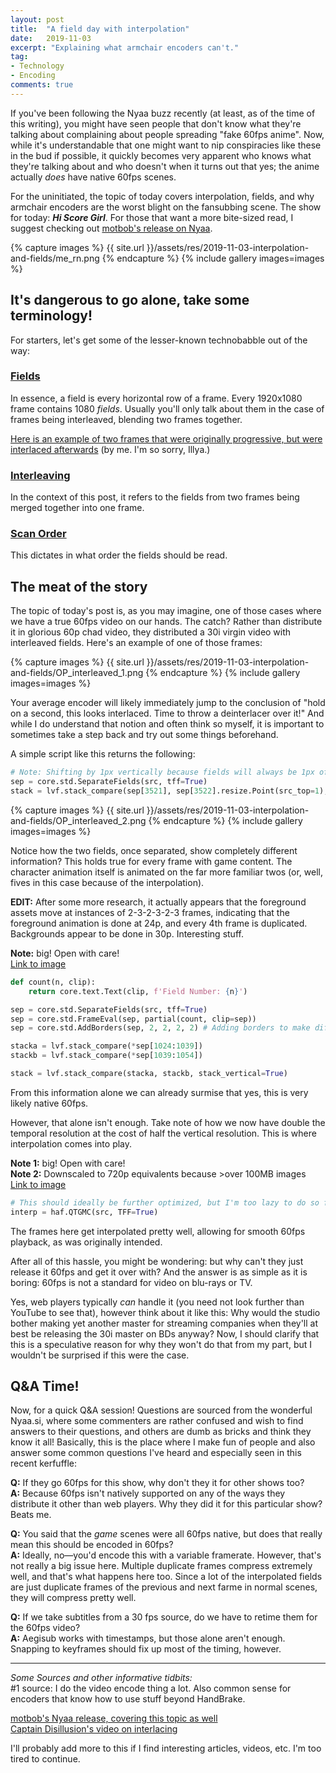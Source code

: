 ```yaml
---
layout: post
title:  "A field day with interpolation"
date:   2019-11-03
excerpt: "Explaining what armchair encoders can't."
tag:
- Technology
- Encoding
comments: true
---
```


If you've been following the Nyaa buzz recently (at least, as of the time of this writing), you might have seen people that don't know what they're talking about complaining about people spreading "fake 60fps anime". Now, while it's understandable that one might want to nip conspiracies like these in the bud if possible, it quickly becomes very apparent who knows what they're talking about and who doesn't when it turns out that yes; the anime actually *does* have native 60fps scenes.

For the uninitiated, the topic of today covers interpolation, fields, and why armchair encoders are the worst blight on the fansubbing scene. The show for today: ***Hi Score Girl***. For those that want a more bite-sized read, I suggest checking out [motbob's release on Nyaa](https://nyaa.si/view/1190356).

{% capture images %} {{ site.url }}/assets/res/2019-11-03-interpolation-and-fields/me_rn.png {% endcapture %} {% include gallery images=images %}

## It's dangerous to go alone, take some terminology!

For starters, let's get some of the lesser-known technobabble out of the way:

### <u>Fields</u>
In essence, a field is every horizontal row of a frame. Every 1920x1080 frame contains 1080 *fields*. Usually you'll only talk about them in the case of frames being interleaved, blending two frames together.

[Here is an example of two frames that were originally progressive, but were interlaced afterwards](https://files.catbox.moe/de7d9t.png) (by me. I'm so sorry, Illya.)

### <u>Interleaving</u>
In the context of this post, it refers to the fields from two frames being merged together into one frame.

### <u>Scan Order</u>
This dictates in what order the fields should be read.

## The meat of the story

The topic of today's post is, as you may imagine, one of those cases where we have a true 60fps video on our hands. The catch? Rather than distribute it in glorious 60p chad video, they distributed a 30i virgin video with interleaved fields. Here's an example of one of those frames:

{% capture images %} {{ site.url }}/assets/res/2019-11-03-interpolation-and-fields/OP_interleaved_1.png {% endcapture %} {% include gallery images=images %}


Your average encoder will likely immediately jump to the conclusion of "hold on a second, this looks interlaced. Time to throw a deinterlacer over it!" And while I do understand that notion and often think so myself, it is important to sometimes take a step back and try out some things beforehand.

A simple script like this returns the following:
```py
# Note: Shifting by 1px vertically because fields will always be 1px off from eachother due to the way they're handled
sep = core.std.SeparateFields(src, tff=True)
stack = lvf.stack_compare(sep[3521], sep[3522].resize.Point(src_top=1), make_diff=True, stack_vertical=True)
```

{% capture images %} {{ site.url }}/assets/res/2019-11-03-interpolation-and-fields/OP_interleaved_2.png {% endcapture %} {% include gallery images=images %}

Notice how the two fields, once separated, show completely different information? This holds true for every frame with game content. The character animation itself is animated on the far more familiar twos (or, well, fives in this case because of the interpolation).

**EDIT:** After some more research, it actually appears that the foreground assets move at instances of 2-3-2-3-2-3 frames, indicating that the foreground animation is done at 24p, and every 4th frame is duplicated. Backgrounds appear to be done in 30p. Interesting stuff.

**Note:** big! Open with care!<br>
[Link to image](https://files.catbox.moe/64d6og.png)


```py
def count(n, clip):
    return core.text.Text(clip, f'Field Number: {n}')

sep = core.std.SeparateFields(src, tff=True)
sep = core.std.FrameEval(sep, partial(count, clip=sep))
sep = core.std.AddBorders(sep, 2, 2, 2, 2) # Adding borders to make different frames clearer

stacka = lvf.stack_compare(*sep[1024:1039])
stackb = lvf.stack_compare(*sep[1039:1054])

stack = lvf.stack_compare(stacka, stackb, stack_vertical=True)
```

From this information alone we can already surmise that yes, this is very likely native 60fps.

However, that alone isn't enough. Take note of how we now have double the temporal resolution at the cost of half the vertical resolution. This is where interpolation comes into play.

**Note 1:** big! Open with care!<br>
**Note 2:** Downscaled to 720p equivalents because >over 100MB images<br>
[Link to image](https://files.catbox.moe/uip8jr.png)

```py
# This should ideally be further optimized, but I'm too lazy to do so for this example.
interp = haf.QTGMC(src, TFF=True)
```

The frames here get interpolated pretty well, allowing for smooth 60fps playback, as was originally intended.

After all of this hassle, you might be wondering: but why can't they just release it 60fps and get it over with? And the answer is as simple as it is boring: 60fps is not a standard for video on blu-rays or TV.

Yes, web players typically *can* handle it (you need not look further than YouTube to see that), however think about it like this: Why would the studio bother making yet another master for streaming companies when they'll at best be releasing the 30i master on BDs anyway? Now, I should clarify that this is a speculative reason for why they won't do that from my part, but I wouldn't be surprised if this were the case.

## Q&A Time!

Now, for a quick Q&A session! Questions are sourced from the wonderful Nyaa.si, where some commenters are rather confused and wish to find answers to their questions, and others are dumb as bricks and think they know it all! Basically, this is the place where I make fun of people and also answer some common questions I've heard and especially seen in this recent kerfuffle:

**Q:** If they go 60fps for this show, why don't they it for other shows too?<br>
**A:** Because 60fps isn't natively supported on any of the ways they distribute it other than web players. Why they did it for this particular show? Beats me.

**Q:** You said that the *game* scenes were all 60fps native, but does that really mean this should be encoded in 60fps?<br>
**A:** Ideally, no—you'd encode this with a variable framerate. However, that's not really a big issue here. Multiple duplicate frames compress extremely well, and that's what happens here too. Since a lot of the interpolated fields are just duplicate frames of the previous and next farme in normal scenes, they will compress pretty well.

**Q:** If we take subtitles from a 30 fps source, do we have to retime them for the 60fps video?<br>
**A:** Aegisub works with timestamps, but those alone aren't enough. Snapping to keyframes should fix up most of the timing, however.

<hr>

*Some Sources and other informative tidbits:*<br>
#1 source: I do the video encode thing a lot. Also common sense for encoders that know how to use stuff beyond HandBrake.

[motbob's Nyaa release, covering this topic as well](https://nyaa.si/view/1190356)<br>
[Captain Disillusion's video on interlacing](https://www.youtube.com/watch?v=5eu_KjKsnpM)<br>

I'll probably add more to this if I find interesting articles, videos, etc. I'm too tired to continue.